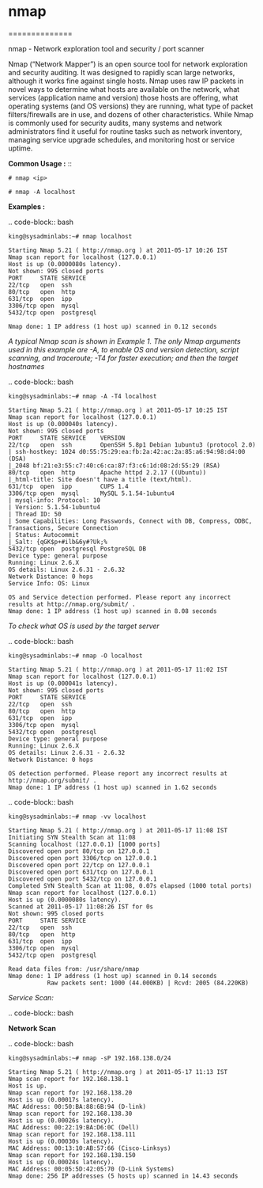 # nmap
==============

nmap - Network exploration tool and security / port scanner

Nmap (“Network Mapper”) is an open source tool for network exploration and security auditing. It was designed to rapidly scan large networks, although it works fine against single hosts. Nmap uses raw IP packets in novel ways to determine what hosts are available on the network, what services (application name and version) those hosts are offering, what operating systems (and OS versions) they are running, what type of packet filters/firewalls are in use, and dozens of other characteristics. While Nmap is commonly used for security audits, many systems and network administrators find it useful for routine tasks such as network inventory, managing service upgrade schedules, and monitoring host or service       uptime.



**Common Usage :**  ::

	# nmap <ip>

	# nmap -A localhost


**Examples :**

.. code-block:: bash


	king@sysadminlabs:~# nmap localhost

	Starting Nmap 5.21 ( http://nmap.org ) at 2011-05-17 10:26 IST
	Nmap scan report for localhost (127.0.0.1)
	Host is up (0.0000080s latency).
	Not shown: 995 closed ports
	PORT     STATE SERVICE
	22/tcp   open  ssh
	80/tcp   open  http
	631/tcp  open  ipp
	3306/tcp open  mysql
	5432/tcp open  postgresql

	Nmap done: 1 IP address (1 host up) scanned in 0.12 seconds



*A typical Nmap scan is shown in Example 1. The only Nmap arguments used in this example are -A, to enable OS and version detection, script scanning, and traceroute; -T4 for faster execution; and then the target hostnames*

.. code-block:: bash


	king@sysadminlabs:~# nmap -A -T4 localhost

	Starting Nmap 5.21 ( http://nmap.org ) at 2011-05-17 10:25 IST
	Nmap scan report for localhost (127.0.0.1)
	Host is up (0.000040s latency).
	Not shown: 995 closed ports
	PORT     STATE SERVICE    VERSION
	22/tcp   open  ssh        OpenSSH 5.8p1 Debian 1ubuntu3 (protocol 2.0)
	| ssh-hostkey: 1024 d0:55:75:29:ea:fb:2a:42:ac:2a:85:a6:94:98:d4:00 (DSA)
	|_2048 bf:21:e3:55:c7:40:c6:ca:87:f3:c6:1d:08:2d:55:29 (RSA)
	80/tcp   open  http       Apache httpd 2.2.17 ((Ubuntu))
	|_html-title: Site doesn't have a title (text/html).
	631/tcp  open  ipp        CUPS 1.4
	3306/tcp open  mysql      MySQL 5.1.54-1ubuntu4
	| mysql-info: Protocol: 10
	| Version: 5.1.54-1ubuntu4
	| Thread ID: 50
	| Some Capabilities: Long Passwords, Connect with DB, Compress, ODBC, Transactions, Secure Connection
	| Status: Autocommit
	|_Salt: {qGK$p+#ilb&6y#?Uk;%
	5432/tcp open  postgresql PostgreSQL DB
	Device type: general purpose
	Running: Linux 2.6.X
	OS details: Linux 2.6.31 - 2.6.32
	Network Distance: 0 hops
	Service Info: OS: Linux

	OS and Service detection performed. Please report any incorrect results at http://nmap.org/submit/ .
	Nmap done: 1 IP address (1 host up) scanned in 8.08 seconds



*To check what OS is used by the target server*

.. code-block:: bash

	king@sysadminlabs:~# nmap -O localhost

	Starting Nmap 5.21 ( http://nmap.org ) at 2011-05-17 11:02 IST
	Nmap scan report for localhost (127.0.0.1)
	Host is up (0.000041s latency).
	Not shown: 995 closed ports
	PORT     STATE SERVICE
	22/tcp   open  ssh
	80/tcp   open  http
	631/tcp  open  ipp
	3306/tcp open  mysql
	5432/tcp open  postgresql
	Device type: general purpose
	Running: Linux 2.6.X
	OS details: Linux 2.6.31 - 2.6.32
	Network Distance: 0 hops

	OS detection performed. Please report any incorrect results at http://nmap.org/submit/ .
	Nmap done: 1 IP address (1 host up) scanned in 1.62 seconds



.. code-block:: bash


	king@sysadminlabs:~# nmap -vv localhost

	Starting Nmap 5.21 ( http://nmap.org ) at 2011-05-17 11:08 IST
	Initiating SYN Stealth Scan at 11:08
	Scanning localhost (127.0.0.1) [1000 ports]
	Discovered open port 80/tcp on 127.0.0.1
	Discovered open port 3306/tcp on 127.0.0.1
	Discovered open port 22/tcp on 127.0.0.1
	Discovered open port 631/tcp on 127.0.0.1
	Discovered open port 5432/tcp on 127.0.0.1
	Completed SYN Stealth Scan at 11:08, 0.07s elapsed (1000 total ports)
	Nmap scan report for localhost (127.0.0.1)
	Host is up (0.0000080s latency).
	Scanned at 2011-05-17 11:08:26 IST for 0s
	Not shown: 995 closed ports
	PORT     STATE SERVICE
	22/tcp   open  ssh
	80/tcp   open  http
	631/tcp  open  ipp
	3306/tcp open  mysql
	5432/tcp open  postgresql

	Read data files from: /usr/share/nmap
	Nmap done: 1 IP address (1 host up) scanned in 0.14 seconds
	           Raw packets sent: 1000 (44.000KB) | Rcvd: 2005 (84.220KB)


*Service Scan:*

.. code-block:: bash


**Network Scan** 


.. code-block:: bash

	king@sysadminlabs:~# nmap -sP 192.168.138.0/24

	Starting Nmap 5.21 ( http://nmap.org ) at 2011-05-17 11:13 IST
	Nmap scan report for 192.168.138.1
	Host is up.
	Nmap scan report for 192.168.138.20
	Host is up (0.00017s latency).
	MAC Address: 00:50:BA:88:6B:94 (D-link)
	Nmap scan report for 192.168.138.30
	Host is up (0.00026s latency).
	MAC Address: 00:22:19:BA:D6:0C (Dell)
	Nmap scan report for 192.168.138.111
	Host is up (0.00030s latency).
	MAC Address: 00:13:10:AB:57:66 (Cisco-Linksys)
	Nmap scan report for 192.168.138.150
	Host is up (0.00024s latency).
	MAC Address: 00:05:5D:42:05:70 (D-Link Systems)
	Nmap done: 256 IP addresses (5 hosts up) scanned in 14.43 seconds

